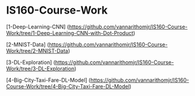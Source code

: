 # IS160-Course-Work

[1-Deep-Learning-CNN] (https://github.com/vannarithomjr/IS160-Course-Work/tree/1-Deep-Learning-CNN-with-Dot-Product)

[2-MNIST-Data] (https://github.com/vannarithomjr/IS160-Course-Work/tree/2-MNIST-Data)

[3-DL-Exploration] (https://github.com/vannarithomjr/IS160-Course-Work/tree/3-DL-Exploration)

[4-Big-City-Taxi-Fare-DL-Model] (https://github.com/vannarithomjr/IS160-Course-Work/tree/4-Big-City-Taxi-Fare-DL-Model)
